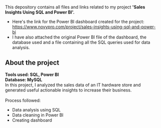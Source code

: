 This depository contains all files and links related to my project **'Sales Insights Using SQL and Power BI'.**
* Here's the link for the Power BI dashboard created for the project: https://www.novypro.com/project/sales-insights-using-sql-and-power-bi
* I have also attached the original Power BI file of the dashboard, the database used and a file containing all the SQL queries used for data analysis.

## About the project
**Tools used: SQL, Power BI**<br>
**Database: MySQL**<br>
In this project, I analyzed the sales data of an IT hardware store and generated useful actionable insights to increase their business.
<br><br>
Process followed:
* Data analysis using SQL
* Data cleaning in Power BI
* Creating dashboard


